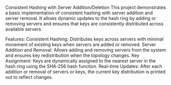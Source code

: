 Consistent Hashing with Server Addition/Deletion
This project demonstrates a basic implementation of consistent hashing with server addition and server removal. It allows dynamic updates to the hash ring by adding or removing servers and ensures that keys are consistently distributed across available servers.

Features:
Consistent Hashing: Distributes keys across servers with minimal movement of existing keys when servers are added or removed.
Server Addition and Removal: Allows adding and removing servers from the system and ensures key redistribution when the topology changes.
Key Assignment: Keys are dynamically assigned to the nearest server in the hash ring using the SHA-256 hash function.
Real-time Updates: After each addition or removal of servers or keys, the current key distribution is printed out to reflect changes.
